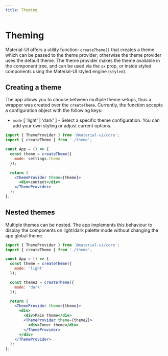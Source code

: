```yaml
---
title: Theming
---
```


# Theming

Material-UI offers a utility function: `createTheme()` that creates a theme which can be passed to
the theme provider; otherwise the theme provider uses the default theme. The theme provider makes
the theme available in the component tree, and can be used via the `sx` prop, or inside styled
components using the Material-UI styled engine (`styled`).

## Creating a theme

The app allows you to choose between multiple theme setups, thus a wrapper was created over
the `createTheme`. Currently, the function accepts a configuration object with the following keys:

- `mode` [ 'light' | 'dark' ] - Select a specific theme configuration. You can add your
  own styling or adjust current options.

```jsx
import { ThemeProvider } from '@material-ui/core';
import { createTheme } from './theme';

const App = () => {
  const theme = createTheme({
    mode: settings.theme
  });

  return (
    <ThemeProvider theme={theme}>
      <div>content</div>
    </ThemeProvider>
  );
};
```

## Nested themes

Multiple themes can be nested. The app implements this behaviour to display the components on
light/dark palette mode without changing the app global theme.

```jsx
import { ThemeProvider } from '@material-ui/core';
import { createTheme } from './theme';

const App = () => {
  const theme = createTheme({
    mode: 'light'
  });

  const theme2 = createTheme({
    mode: 'dark'
  });

  return (
    <ThemeProvider theme={theme}>
      <div>
        <div>Main theme</div>
        <ThemeProvider theme={theme2}>
          <div>Inner theme</div>
        </ThemeProvider>
      </div>
    </ThemeProvider>
  );
};
```
